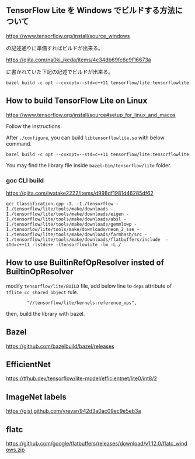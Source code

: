 ## TensorFlow Lite を Windows でビルドする方法について

https://www.tensorflow.org/install/source_windows

の記述通りに準備すればビルドが出来る。

https://qiita.com/na0ki_ikeda/items/4c34db69fc6c9f16673a

に書かれていた下記の記述でビルドが出来る。

```
bazel build -c opt --cxxopt=--std=c++11 tensorflow/lite:tensorflowlite
```

## How to build TensorFlow Lite on Linux

https://www.tensorflow.org/install/source#setup_for_linux_and_macos

Follow the instructions.

After `./configure`, you can build `libtensorflowlite.so` with below command.

```
bazel build -c opt --cxxopt=--std=c++11 tensorflow/lite:tensorflowlite
```

You may find the library file inside `bazel-bin/tensorflow/lite` folder.

### gcc CLI build

https://qiita.com/iwatake2222/items/d998df1981d46285df62

```
gcc Classification.cpp -I. -I./tensorflow -I./tensorflow/lite/tools/make/downloads -I./tensorflow/lite/tools/make/downloads/eigen -I./tensorflow/lite/tools/make/downloads/absl -I./tensorflow/lite/tools/make/downloads/gemmlowp -I./tensorlow/lite/tools/make/downloads/neon_2_sse -I./tensorflow/lite/tools/make/downloads/farmhash/src -I./tensorflow/lite/tools/make/downloads/flatbuffers/include  -std=c++11 -lstdc++ -ltensorflowlite -lm -L./
```

## How to use BuiltinRefOpResolver insted of BuiltinOpResolver

modify `tensorflow/lite/BUILD` file,
add below line to `deps` attribute of `tflite_cc_shared_object` rule.
```
        "//tensorflow/lite/kernels:reference_ops",
```

then, build the library with bazel.

## Bazel

https://github.com/bazelbuild/bazel/releases

## EfficientNet

https://tfhub.dev/tensorflow/lite-model/efficientnet/lite0/int8/2

## ImageNet labels

https://gist.github.com/yrevar/942d3a0ac09ec9e5eb3a

## flatc

https://github.com/google/flatbuffers/releases/download/v1.12.0/flatc_windows.zip

